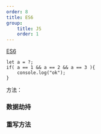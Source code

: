 ```yaml
---
order: 8
title: ES6
group:
    title: JS
    order: 1
---
```


[ES6](http://www.ecma-international.org/ecma-262/6.0/)  

```
let a = ?;
if( a == 1 && a == 2 && a == 3 ){
    console.log("ok");
}
```
方法：  
### 数据劫持

### 重写方法